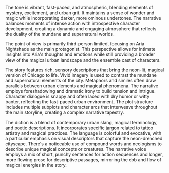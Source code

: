 
<tone>The tone is vibrant, fast-paced, and atmospheric, blending elements of mystery, excitement, and urban grit. It maintains a sense of wonder and magic while incorporating darker, more ominous undertones. The narrative balances moments of intense action with introspective character development, creating a dynamic and engaging atmosphere that reflects the duality of the mundane and supernatural worlds.</tone>

<pov>The point of view is primarily third-person limited, focusing on Aria Nightshade as the main protagonist. This perspective allows for intimate insights into Aria's thoughts and emotions while still providing a broader view of the magical urban landscape and the ensemble cast of characters.</pov>

<litdev>The story features rich, sensory descriptions that bring the neon-lit, magical version of Chicago to life. Vivid imagery is used to contrast the mundane and supernatural elements of the city. Metaphors and similes often draw parallels between urban elements and magical phenomena. The narrative employs foreshadowing and dramatic irony to build tension and intrigue. Character dialogue is snappy and often laced with dry humor or witty banter, reflecting the fast-paced urban environment. The plot structure includes multiple subplots and character arcs that interweave throughout the main storyline, creating a complex narrative tapestry.</litdev>

<lexchoice>The diction is a blend of contemporary urban slang, magical terminology, and poetic descriptions. It incorporates specific jargon related to tattoo artistry and magical practices. The language is colorful and evocative, with a particular emphasis on visual descriptors that capture the neon-drenched cityscape. There's a noticeable use of compound words and neologisms to describe unique magical concepts or creatures. The narrative voice employs a mix of short, punchy sentences for action sequences and longer, more flowing prose for descriptive passages, mirroring the ebb and flow of magical energies in the story.</lexchoice>
